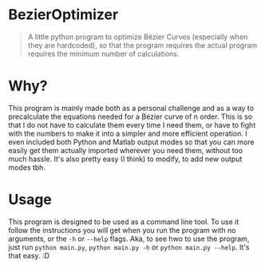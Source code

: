 # BezierOptimizer
> A little python program to optimize Bézier Curves (especially when they are hardcoded), so that the program requires
> the actual program requires the minimum number of calculations.

# Why?
This program is mainly made both as a personal challenge and as a way to precalculate the equations needed for a Bézier
curve of n order. This is so that I do not have to calculate them every time I need them, or have to fight with the
numbers to make it into a simpler and more efficient operation. I even included both Python and Matlab output modes
so that you can more easily get them actually imported wherever you need them, without too much hassle. It's also
pretty easy (I think) to modify, to add new output modes tbh.

# Usage
This program is designed to be used as a command line tool. To use it follow the instructions you will get when you
run the program with no arguments, or the `-h` or `--help` flags. Aka, to see hwo to use the program, just run
`python main.py`, `python main.py -h` or `python main.py --help`. It's that easy. :D